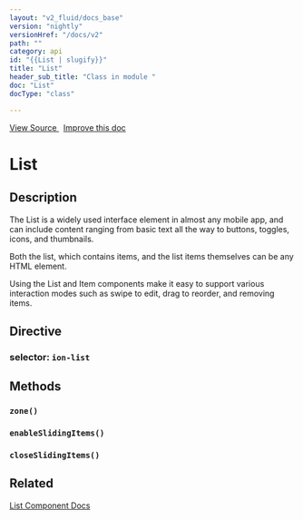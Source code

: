 ```yaml
---
layout: "v2_fluid/docs_base"
version: "nightly"
versionHref: "/docs/v2"
path: ""
category: api
id: "{{List | slugify}}"
title: "List"
header_sub_title: "Class in module "
doc: "List"
docType: "class"

---
```





<div class="improve-docs">
  <a href='http://github.com/driftyco/ionic2/tree/master/ionic/components/list/list.ts#L6'>
    View Source
  </a>
  &nbsp;
  <a href='http://github.com/driftyco/ionic2/edit/master/ionic/components/list/list.ts#L6'>
    Improve this doc
  </a>

</div>




<h1 class="api-title">


List






</h1>






<h2>Description</h2>

<p>The List is a widely used interface element in almost any mobile app, and can include
content ranging from basic text all the way to buttons, toggles, icons, and thumbnails.</p>
<p>Both the list, which contains items, and the list items themselves can be any HTML
element.</p>
<p>Using the List and Item components make it easy to support various
interaction modes such as swipe to edit, drag to reorder, and removing items.</p>


<h2>Directive</h2>
<h3>selector: <code>ion-list</code></h3>





<h2>Methods</h2>

<div id="zone"></div>

<h3>
<code>zone()</code>

</h3>












<div id="enableSlidingItems"></div>

<h3>
<code>enableSlidingItems()</code>

</h3>












<div id="closeSlidingItems"></div>

<h3>
<code>closeSlidingItems()</code>

</h3>












<h2>Related</h2>

<a href='/docs/v2/components#lists'>List Component Docs</a><!-- end content block -->


<!-- end body block -->


